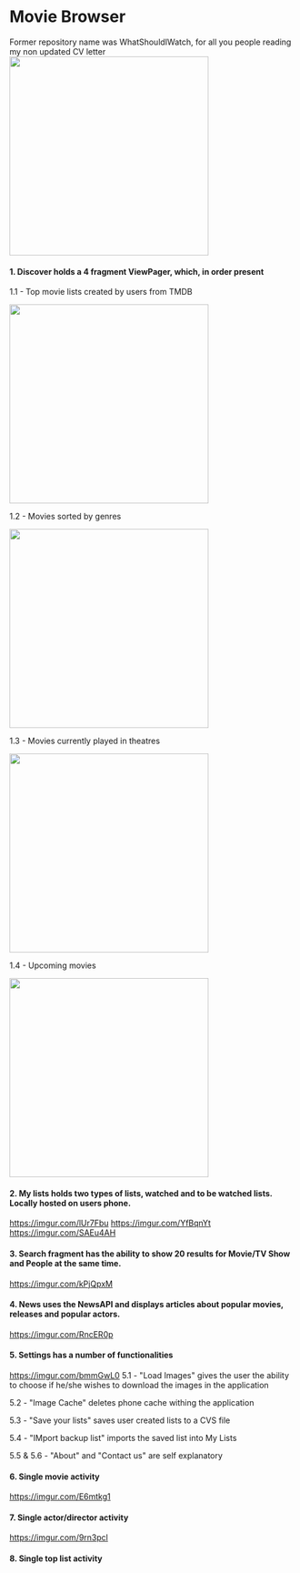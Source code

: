 # Movie Browser
Former repository name was WhatShouldIWatch, for all you people reading my non updated CV letter
<img src="" width="350">
#### 1. Discover holds a 4 fragment ViewPager, which, in order present

  1.1 - Top movie lists created by users from TMDB
  
<img src="https://imgur.com/2NccFzt.jpg" width="350">
  
  1.2 - Movies sorted by genres
  
<img src="https://imgur.com/eplvgRo.jpg" width="350">
 
  1.3 - Movies currently played in theatres
  
<img src="https://imgur.com/vtAaeXs.jpg" width="350">

  1.4 - Upcoming movies
  
<img src="https://imgur.com/XGBGM1v.jpg" width="350">

#### 2. My lists holds two types of lists, watched and to be watched lists. Locally hosted on users phone. 
https://imgur.com/lUr7Fbu
https://imgur.com/YfBqnYt
https://imgur.com/SAEu4AH
#### 3. Search fragment has the ability to show 20 results for Movie/TV Show and People at the same time. 
https://imgur.com/kPjQpxM
#### 4. News uses the NewsAPI and displays articles about popular movies, releases and popular actors. 
https://imgur.com/RncER0p
#### 5. Settings has a number of functionalities
https://imgur.com/bmmGwL0
  5.1 - "Load Images" gives the user the ability to choose if he/she wishes to download the images in the application
  
  5.2 - "Image Cache" deletes phone cache withing the application
  
  5.3 - "Save your lists" saves user created lists to a CVS file
  
  5.4 - "IMport backup list" imports the saved list into My Lists
  
  5.5 & 5.6 - "About" and "Contact us" are self explanatory
  
#### 6. Single movie activity
https://imgur.com/E6mtkg1

#### 7. Single actor/director activity
https://imgur.com/9rn3pcl

#### 8. Single top list activity
